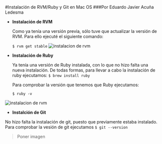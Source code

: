 #Instalación de RVM/Ruby y Git en Mac OS
###Por Eduardo Javier Acuña Ledesma

* **Instalación de RVM**
	
	Como ya tenía una versión previa, sólo tuve que actualizar la versión de RVM. Para 		ello ejecuté el siguiente comando:
	
	`$ rvm get stable`
![instalacion de rvm](https://github.com/alu3286/SYTW_tareas_iniciales/blob/master/images/1.png)

* **Instalación de Ruby**
	
	Ya tenía una versión de Ruby instalada, con lo que no hizo falta una nueva instalación. De todas formas, para llevar a cabo la instalación de ruby ejecutamos:
	`$ brew install ruby`
	
	Para comprobar la versión que tenemos que Ruby ejecutamos:
	
	`$ ruby -v`
	
![instalacion de rvm](https://github.com/alu3286/SYTW_tareas_iniciales/blob/master/images/2.png)	

* **Instalción de Git**

No hizo falta la instalación de git, puesto que previamente estaba instalado.
Para comprobar la vesión de git ejecutamos `$ git --version`
> Poner imagen